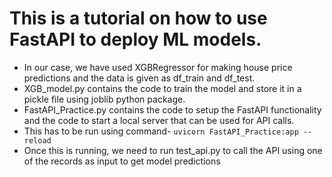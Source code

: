 # This is a tutorial on how to use FastAPI to deploy ML models. #
- In our case, we have used XGBRegressor for making house price predictions and the data is given as df_train and df_test.
- XGB_model.py contains the code to train the model and store it in a pickle file using joblib python package.
- FastAPI_Practice.py contains the code to setup the FastAPI functionality and the code to start a local server that can be used for API calls.
- This has to be run using command-
```uvicorn FastAPI_Practice:app --reload```
- Once this is running, we need to run test_api.py to call the API using one of the records as input to get model predictions
